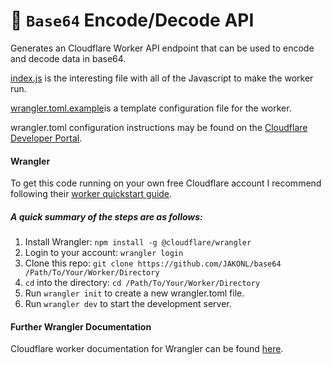 # 👷 `Base64` Encode/Decode API

Generates an Cloudflare Worker API endpoint that can be used to encode and decode data in base64.

[index.js](index.js) is the interesting file with all of the Javascript to make the worker run.

[wrangler.toml.example](wrangler.toml.example)is a template configuration file for the worker. 

wrangler.toml configuration instructions may be found on the [Cloudflare Developer Portal](https://developers.cloudflare.com/workers/cli-wrangler/configuration).

#### Wrangler

To get this code running on your own free Cloudflare account I recommend following their [worker quickstart guide](https://developers.cloudflare.com/workers/get-started/guide).

##### A quick summary of the steps are as follows:

1. Install Wrangler: `npm install -g @cloudflare/wrangler`
2. Login to your account: `wrangler login`
3. Clone this repo: `git clone https://github.com/JAKONL/base64 /Path/To/Your/Worker/Directory`
4. `cd` into the directory: `cd /Path/To/Your/Worker/Directory`
5. Run `wrangler init` to create a new wrangler.toml file.
6. Run `wrangler dev` to start the development server. 


#### Further Wrangler Documentation

Cloudflare worker documentation for Wrangler can be found [here](https://developers.cloudflare.com/workers/tooling/wrangler).
